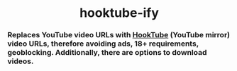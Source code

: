 <h1 align="center">hooktube-ify</h1>

### Replaces YouTube video URLs with [HookTube](https://hooktube.com) (YouTube mirror) video URLs, therefore avoiding ads, 18+ requirements, geoblocking. Additionally, there are options to download videos.
